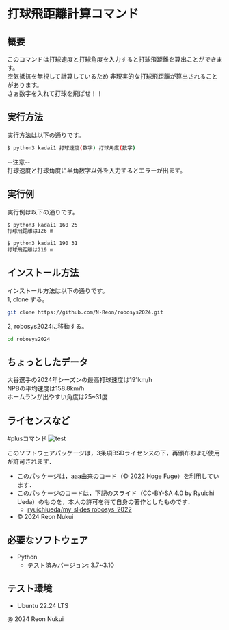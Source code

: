 # 打球飛距離計算コマンド

## 概要
このコマンドは打球速度と打球角度を入力すると打球飛距離を算出ことができます。  
空気抵抗を無視して計算しているため  非現実的な打球飛距離が算出されることがあります。  
さぁ数字を入れて打球を飛ばせ！！

## 実行方法
実行方法は以下の通りです。  
```bash
$ python3 kadai1 打球速度(数字) 打球角度(数字)  
```
--注意--  
打球速度と打球角度に半角数字以外を入力するとエラーが出ます。

## 実行例
実行例は以下の通りです。  
```bash
$ python3 kadai1 160 25  
打球飛距離は126 m
```

```bash
$ python3 kadai1 190 31  
打球飛距離は219 m
```

## インストール方法
インストール方法は以下の通りです。  
1, clone する。  
```bash
git clone https://github.com/N-Reon/robosys2024.git  
```
2, robosys2024に移動する。
```bash  
cd robosys2024
```
## ちょっとしたデータ
大谷選手の2024年シーズンの最高打球速度は191km/h  
NPBの平均速度は158.8km/h  
ホームランが出やすい角度は25~31度  


## ライセンスなど
#plusコマンド
![test](https://github.com/N-Reon/robosys2024/actions/workflows/test.yml/badge.savg)

このソフトウェアパッケージは，3条項BSDライセンスの下，再頒布および使用が許可されます．
- このパッケージは，aaa由来のコード（© 2022 Hoge Fuge）を利用しています．
- このパッケージのコードは，下記のスライド（CC-BY-SA 4.0 by Ryuichi Ueda）のものを，本人の許可を得て自身の著作としたものです．
    - [ryuichiueda/my_slides robosys_2022](https://github.com/ryuichiueda/my_slides/tree/master/robosys_2022)
- © 2024 Reon Nukui

## 必要なソフトウェア
- Python
  - テスト済みバージョン: 3.7~3.10

## テスト環境
- Ubuntu 22.24 LTS

@ 2024 Reon Nukui

